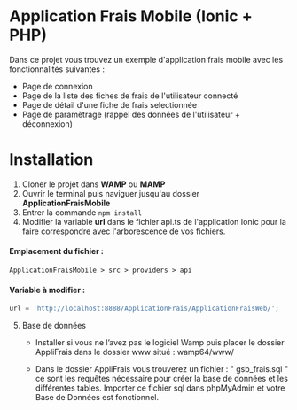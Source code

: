 # Application Frais Mobile (Ionic + PHP)

Dans ce projet vous trouvez un exemple d'application frais mobile avec les fonctionnalités suivantes :

- Page de connexion
- Page de la liste des fiches de frais de l'utilisateur connecté
- Page de détail d'une fiche de frais selectionnée
- Page de paramètrage (rappel des données de l'utilisateur + déconnexion)

# Installation

1. Cloner le projet dans **WAMP** ou **MAMP**
2. Ouvrir le terminal puis naviguer jusqu'au dossier **ApplicationFraisMobile**
3. Entrer la commande `npm install`
4. Modifier la variable **url** dans le fichier api.ts de l'application Ionic pour la faire correspondre avec l'arborescence de vos fichiers.

#### Emplacement du fichier :
```shell
ApplicationFraisMobile > src > providers > api
  ```

#### Variable à modifier :
```php
url = 'http://localhost:8888/ApplicationFrais/ApplicationFraisWeb/';
  ```

5. Base de données 
      - Installer si vous ne l’avez pas le logiciel Wamp puis placer le dossier AppliFrais dans le dossier www situé : wamp64/www/
      
      -	Dans le dossier AppliFrais vous trouverez un fichier : " gsb_frais.sql " 
        ce sont les requêtes nécessaire pour créer la base de données
        et les différentes tables.
        Importer ce fichier sql dans phpMyAdmin et votre Base de Données 
        est fonctionnel.
